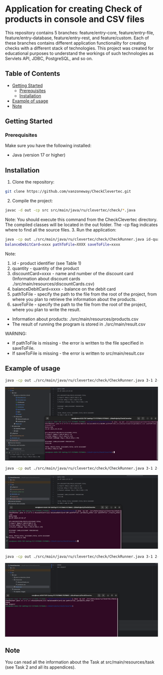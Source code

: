# Application for creating Check of products in console and CSV files
This repository contains 5 branches: feature/entry-core, feature/entry-file, feature/entry-database, feature/entry-rest, and feature/custom. Each of these branches contains different application functionality for creating checks with a different stack of technologies. This project was created for educational purposes to understand the workings of such technologies as Servlets API, JDBC, PostgreSQL, and so on.
## Table of Contents
- [Getting Started](#getting-started)
    - [Prerequisites](#prerequisites)
    - [Installation](#installation)
- [Example of usage](#example-of-usage)
- [Note](#note)


## Getting Started
### Prerequisites
Make sure you have the following installed:
- Java (version 17 or higher)

## Installation

1. Clone the repository:
```bash
git clone https://github.com/vanzoneway/CheckClevertec.git
 ```
2. Compile the project:
```bash
javac -d out -cp src src/main/java/ru/clevertec/check/*.java
 ```
Note: You should execute this command from the CheckClevertec directory. The compiled classes will be located in the out folder. The -cp flag indicates where to find all the source files.
3. Run the application:
```bash
java -cp out ./src/main/java/ru/clevertec/check/CheckRunner.java id-quantity discountCard=xxxx
balanceDebitCard=xxxx pathToFile=XXXX saveToFile=xxxx
```
Note:
1. id - product identifier (see Table 1)
2. quantity - quantity of the product
3. discountCard=xxxx - name and number of the discount card (Information about discount cards ./src/main/resources/discountCards.csv)
4. balanceDebitCard=xxxx - balance on the debit card
5. pathToFile - specify the path to the file from the root of the project, from where you plan to retrieve the information about the products.
6. saveToFile - specify the path to the file from the root of the project, where you plan to write the result.

- Information about products: ./src/main/resources/products.csv
- The result of running the program is stored in ./src/main/result.csv

WARNING:
- If pathToFile is missing - the error is written to the file specified in saveToFile.
- If saveToFile is missing - the error is written to src/main/result.csv

## Example of usage

```bash
java -cp out ./src/main/java/ru/clevertec/check/CheckRunner.java 3-1 2-5 5-1 discountCard=1111 balanceDebitCard=100 pathToFile=./src/main/resources/products.csv saveToFile=./result.csv
```
![img](src/resources/readme_images/example-of-usage-1.png)
```bash
java -cp out ./src/main/java/ru/clevertec/check/CheckRunner.java 3-1 2-5 5-1 discountCard=1111 balanceDebitCard=100 pathToFile=./products_other.csv saveToFile=./result_other.csv
```
![img](src/resources/readme_images/example-of-usage-2.png)

```bash
java -cp out ./src/main/java/ru/clevertec/check/CheckRunner.java 3-1 2-5 5-1 discountCard=1111 balanceDebitCard=100 pathToFile=./products_other.csv
```
![img](src/resources/readme_images/example-of-usage-3.png)



## Note
You can read all the information about the Task at src/main/resources/task (see Task 2 and all its appendices). 